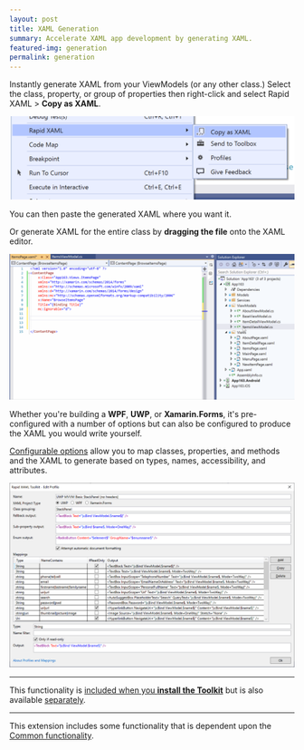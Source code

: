 ```yaml
---
layout: post
title: XAML Generation
summary: Accelerate XAML app development by generating XAML.
featured-img: generation
permalink: generation
---
```


Instantly generate XAML from your ViewModels (or any other class.) Select the class, property, or group of properties then right-click and select Rapid XAML > **Copy as XAML**.

![Copy as XAML context menu](./assets/img/posts/copy-as-xaml-menu.png)

You can then paste the generated XAML where you want it.

Or generate XAML for the entire class by **dragging the file** onto the XAML editor.

![Example of dragging and dropping a ViewModel onto the editor](./assets/img/posts/drag-drop-generation.gif)

Whether you're building a **WPF**, **UWP**, or **Xamarin.Forms**, it's pre-configured with a number of options but can also be configured to produce the XAML you would write yourself.

[Configurable options](https://github.com/mrlacey/Rapid-XAML-Toolkit/blob/main/docs/configuration.md) allow you to map classes, properties, and methods and the XAML to generate based on types, names, accessibility, and attributes.

![Mappings configuration screen](./assets/img/posts/edit-profile.png)

---

This functionality is [included when you **install the Toolkit**](https://marketplace.visualstudio.com/items?itemName=MattLaceyLtd.RapidXamlToolkit) but is also available [separately](https://marketplace.visualstudio.com/items?itemName=MattLaceyLtd.RapidXamlGeneration).

---

This extension includes some functionality that is dependent upon the [Common functionality](./common).

